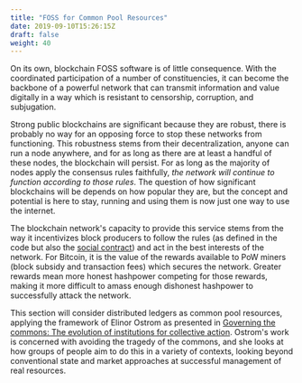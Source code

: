 ```yaml
---
title: "FOSS for Common Pool Resources"
date: 2019-09-10T15:26:15Z
draft: false
weight: 40
---
```



On its own, blockchain FOSS software is of little consequence. With the coordinated participation of a number of constituencies, it can become the backbone of a powerful network that can transmit information and value digitally in a way which is resistant to censorship, corruption, and subjugation.

Strong public blockchains are significant because they are robust, there is probably no way for an opposing force to stop these networks from functioning. This robustness stems from their decentralization, anyone can run a node anywhere, and for as long as there are at least a handful of these nodes, the blockchain will persist. For as long as the majority of nodes apply the consensus rules faithfully, *the network will continue to function according to those rules*. The question of how significant blockchains will be depends on how popular they are, but the concept and potential is here to stay, running and using them is now just one way to use the internet. 

The blockchain network's capacity to provide this service stems from the way it incentivizes block producers to follow the rules (as defined in the code but also the [social contract](https://medium.com/s/story/bitcoins-social-contract-1f8b05ee24a9)) and act in the best interests of the network. For Bitcoin, it is the value of the rewards available to PoW miners (block subsidy and transaction fees) which secures the network. Greater rewards mean more honest hashpower competing for those rewards, making it more difficult to amass enough dishonest hashpower to successfully attack the network.

This section will consider distributed ledgers as common pool resources, applying the framework of Elinor Ostrom as presented in [Governing the commons: The evolution of institutions for collective action](https://wtf.tw/ref/ostrom_1990.pdf). Ostrom's work is concerned with avoiding the tragedy of the commons, and she looks at how groups of people aim to do this in a variety of contexts, looking beyond conventional state and market approaches at successful management of real resources. 
